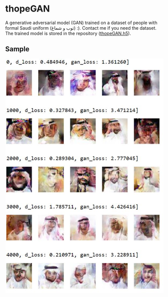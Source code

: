 # thopeGAN
A generative adversarial model (GAN) trained on a dataset of people with formal Saudi uniform (ثوب و شماغ) :). Contact me if you need the dataset. The trained model is stored in the repository ([thopeGAN.h5](./thopeGAN.h5?raw=true)).


## Sample
![Sample](./thopeGAN_sample.jpg?raw=true)
